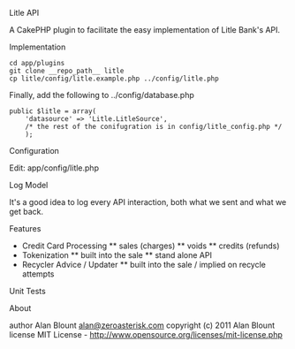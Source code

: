 Litle API

A CakePHP plugin to facilitate the easy implementation of Litle Bank's API. 

Implementation

    cd app/plugins
    git clone __repo_path__ litle
    cp litle/config/litle.example.php ../config/litle.php
    
Finally, add the following to ../config/database.php

    public $litle = array(
        'datasource' => 'Litle.LitleSource',
        /* the rest of the conifugration is in config/litle_config.php */
        );

Configuration

Edit: app/config/litle.php

Log Model

It's a good idea to log every API interaction, both what we sent and what we get back.

Features

* Credit Card Processing
** sales (charges)
** voids
** credits (refunds)
* Tokenization
** built into the sale
** stand alone API
* Recycler Advice / Updater
** built into the sale / implied on recycle attempts

Unit Tests

About

author Alan Blount <alan@zeroasterisk.com>
copyright (c) 2011 Alan Blount
license MIT License - http://www.opensource.org/licenses/mit-license.php
